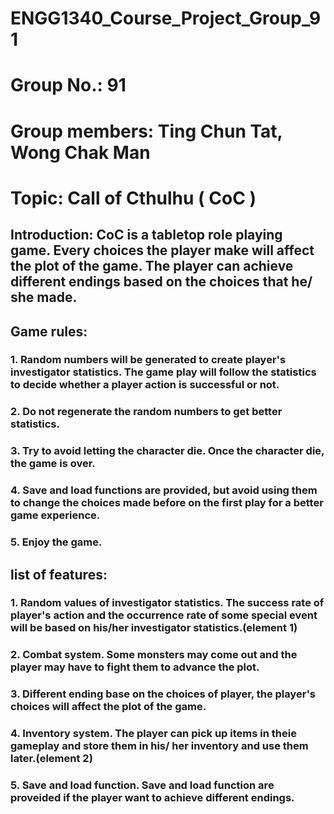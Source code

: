 # ENGG1340_Course_Project_Group_91
# Group No.: 91
# Group members: Ting Chun Tat, Wong Chak Man
# Topic: Call of Cthulhu ( CoC )

## Introduction: CoC is a tabletop role playing game. Every choices the player make will affect the plot of the game. The player can achieve different endings based on the choices that he/ she made.

## Game rules:
### 1. Random numbers will be generated to create player's investigator statistics. The game play will follow the statistics to decide whether a player action is successful or not.
### 2. Do not regenerate the random numbers to get better statistics.
### 3. Try to avoid letting the character die. Once the character die, the game is over.
### 4. Save and load functions are provided, but avoid using them to change the choices made before on the first play for a better game experience.
### 5. Enjoy the game.

## list of features:
### 1. Random values of investigator statistics. The success rate of player's action and the occurrence rate of some special event will be based on his/her investigator statistics.(element 1)
### 2. Combat system. Some monsters may come out and the player may have to fight them to advance the plot.
### 3. Different ending base on the choices of player, the player's choices will affect the plot of the game.
### 4. Inventory system. The player can pick up items in theie gameplay and store them in his/ her inventory and use them later.(element 2)
### 5. Save and load function. Save and load function are proveided if the player want to achieve different endings.
